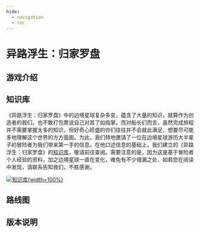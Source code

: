```yaml
---
hide:
  - navigation
  - toc
---
```


# 异路浮生：归家罗盘
## 游戏介绍
## 知识库
《异路浮生：归家罗盘》中的边境星球复杂多变，蕴含了大量的知识，就算作为创造者的我们，也不敢打包票说自己对其了如指掌。而对船长们而言，虽然完成旅程并不需要掌握太多的知识，但好奇心旺盛的你们往往并不会就此满足，想要尽可能多地理解这个世界的方方面面。为此，我们特地邀请了一位在边境星球游历大半辈子的冒险者为我们带来第一手的信息。在他口述信息的基础上，我们建立的《异路浮生：归家罗盘》的[知识库](./wiki/index.md)，敬请前往查阅。需要注意的是，因为这是基于冒险者个人经验的资料，加之边境星球一直在变化，难免有不少错漏之处，如若您在阅读中发现，请联系告知我们，不胜感谢。

[![知识库](https://dummyimage.com/600x400/){width=100%}](./wiki/index.md "前往知识库")

## 路线图
## 版本说明
